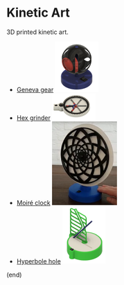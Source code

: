 # Kinetic Art

3D printed kinetic art.

- [Geneva gear](GenevaGear)       ![Geneva gear](GenevaGear.png)
- [Hex grinder](HexGrinder)       ![Hex grinder](HexGrinder.png)
- [Moiré clock](MoireClock)       ![Moiré clock](MoireClock.png)
- [Hyperbole hole](HyperbolaHole) ![Hyperbole hole](HyperbolaHole.png)

(end)
